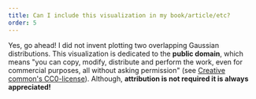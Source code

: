 ```yaml
---
title: Can I include this visualization in my book/article/etc?
order: 5
---
```


Yes, go ahead! I did not invent plotting two overlapping Gaussian distributions. This visualization is dedicated to the **public domain**, which means "you can copy, modify, distribute and perform the work, even for commercial purposes, all without asking permission" (see [Creative common's CC0-license](https://creativecommons.org/publicdomain/zero/1.0/)). Although, **attribution is not required it is always appreciated!**